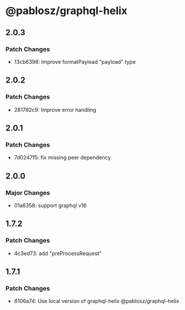 # @pablosz/graphql-helix

## 2.0.3

### Patch Changes

- 13cb6398: Improve formatPayload "payload" type

## 2.0.2

### Patch Changes

- 281782c9: Improve error handling

## 2.0.1

### Patch Changes

- 7d0247f5: fix missing peer dependency

## 2.0.0

### Major Changes

- 01a6358: support graphql v16

## 1.7.2

### Patch Changes

- 4c3ed73: add "preProcessRequest"

## 1.7.1

### Patch Changes

- 8106a74: Use local version of graphql-helix @pablosz/graphql-helix
